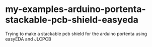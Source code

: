 # my-examples-arduino-portenta-stackable-pcb-shield-easyeda
Trying to make a stackable pcb shield for the arduino portenta using easyEDA and JLCPCB
